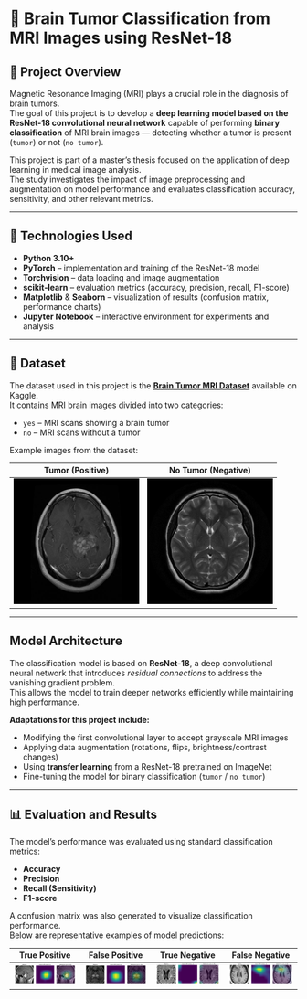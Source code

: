 # 🧠 Brain Tumor Classification from MRI Images using ResNet-18

## 📄 Project Overview

Magnetic Resonance Imaging (MRI) plays a crucial role in the diagnosis of brain tumors.  
The goal of this project is to develop a **deep learning model based on the ResNet-18 convolutional neural network** capable of performing **binary classification** of MRI brain images — detecting whether a tumor is present (`tumor`) or not (`no tumor`).

This project is part of a master’s thesis focused on the application of deep learning in medical image analysis.  
The study investigates the impact of image preprocessing and augmentation on model performance and evaluates classification accuracy, sensitivity, and other relevant metrics.

---

## 🧰 Technologies Used

- **Python 3.10+**
- **PyTorch** – implementation and training of the ResNet-18 model  
- **Torchvision** – data loading and image augmentation  
- **scikit-learn** – evaluation metrics (accuracy, precision, recall, F1-score)  
- **Matplotlib** & **Seaborn** – visualization of results (confusion matrix, performance charts)  
- **Jupyter Notebook** – interactive environment for experiments and analysis  

---

## 🧬 Dataset

The dataset used in this project is the **[Brain Tumor MRI Dataset](https://www.kaggle.com/datasets/preetviradiya/brian-tumor-dataset)** available on Kaggle.  
It contains MRI brain images divided into two categories:

- `yes` – MRI scans showing a brain tumor  
- `no` – MRI scans without a tumor  

Example images from the dataset:

| Tumor (Positive) | No Tumor (Negative) |
|:----------------:|:-------------------:|
| <img src="images/Cancer (1).jpg" width="220"/> | <img src="images/NotCancer(1).jpeg" width="220"/> |

---

## Model Architecture

The classification model is based on **ResNet-18**, a deep convolutional neural network that introduces *residual connections* to address the vanishing gradient problem.  
This allows the model to train deeper networks efficiently while maintaining high performance.

**Adaptations for this project include:**
- Modifying the first convolutional layer to accept grayscale MRI images  
- Applying data augmentation (rotations, flips, brightness/contrast changes)  
- Using **transfer learning** from a ResNet-18 pretrained on ImageNet  
- Fine-tuning the model for binary classification (`tumor` / `no tumor`)  

---

## 📊 Evaluation and Results

The model’s performance was evaluated using standard classification metrics:
- **Accuracy**
- **Precision**
- **Recall (Sensitivity)**
- **F1-score**

A confusion matrix was also generated to visualize classification performance.  
Below are representative examples of model predictions:

| True Positive | False Positive | True Negative | False Negative |
|:--------------:|:--------------:|:--------------:|:--------------:|
| <img src="images/TP_1.png" width="200"/> | <img src="images/FP_1.png" width="200"/> | <img src="images/TN_1.png" width="200"/> | <img src="images/FN_1.png" width="200"/> |
